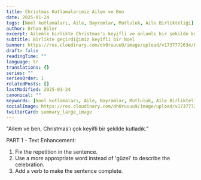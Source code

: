 ```yaml
---
title: Christmas Kutlamalarımız Ailem ve Ben
date: 2025-01-24
tags: [Noel kutlamaları, Aile, Bayramlar, Mutluluk, Aile Birlikteliği]
author: Orhan Biler
excerpt: Ailemle birlikte Christmas'ı keyifli ve anlamlı bir şekilde kutladık.
subtitle: Birlikte geçirdiğimiz keyifli bir Noel
banner: https://res.cloudinary.com/dn0ruuuu9/image/upload/v1737772634/blog-images/my-family-and-20250124-213017.png
draft: false
readingTime: ""
language: tr
translations: {}
series: ""
seriesOrder: 1
relatedPosts: []
lastModified: 2025-01-24
canonical: ""
keywords: [Noel kutlamaları, Aile, Bayramlar, Mutluluk, Aile Birlikteliği]
socialImage: https://res.cloudinary.com/dn0ruuuu9/image/upload/v1737772634/blog-images/my-family-and-20250124-213017.png
twitterCard: summary_large_image
---
```


"Ailem ve ben, Christmas'ı çok keyifli bir şekilde kutladık."

PART 1 - Text Enhancement:

1. Fix the repetition in the sentence.
2. Use a more appropriate word instead of 'güzel' to describe the celebration.
3. Add a verb to make the sentence complete.